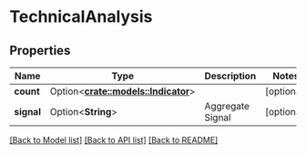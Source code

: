 # TechnicalAnalysis

## Properties

Name | Type | Description | Notes
------------ | ------------- | ------------- | -------------
**count** | Option<[**crate::models::Indicator**](Indicator.md)> |  | [optional]
**signal** | Option<**String**> | Aggregate Signal | [optional]

[[Back to Model list]](../README.md#documentation-for-models) [[Back to API list]](../README.md#documentation-for-api-endpoints) [[Back to README]](../README.md)


